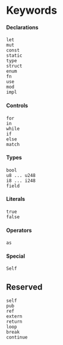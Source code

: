 # Keywords

#### Declarations
```rust,no_run,noplaypen
let
mut
const
static
type
struct
enum
fn
use
mod
impl
```

#### Controls
```rust,no_run,noplaypen
for
in
while
if
else
match
```

#### Types
```rust,no_run,noplaypen
bool
u8 ... u248
i8 ... i248
field
```

#### Literals
```rust,no_run,noplaypen
true
false
```

#### Operators
```rust,no_run,noplaypen
as
```

#### Special
```rust,no_run,noplaypen
Self
```

## Reserved
```rust,no_run,noplaypen
self
pub
ref
extern
return
loop
break
continue
```
